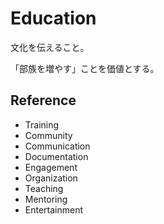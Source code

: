 # Education

文化を伝えること。

「部族を増やす」ことを価値とする。

## Reference

- Training
- Community
- Communication
- Documentation
- Engagement
- Organization
- Teaching
- Mentoring
- Entertainment
